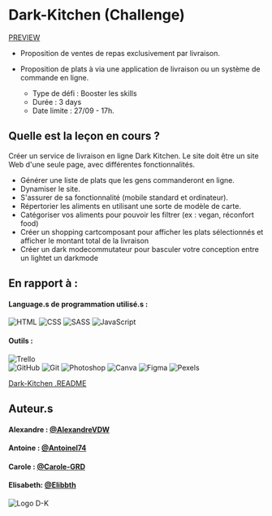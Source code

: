 # Dark-Kitchen (Challenge) 
[PREVIEW](https://antoinel74.github.io/Dark-Kitchen)

- Proposition de ventes de repas exclusivement par livraison.
- Proposition de plats à via une application de livraison ou un système de commande en ligne.


    - Type de défi : Booster les skills
    - Durée : 3 days
    - Date limite : 27/09 - 17h.
    

## Quelle est la leçon en cours ?

Créer un service de livraison en ligne Dark Kitchen. 
Le site doit être un site Web d'une seule page, avec différentes fonctionnalités.

- Générer une liste de plats que les gens commanderont en ligne.
- Dynamiser le site.
- S'assurer de sa fonctionnalité (mobile standard et ordinateur).
- Répertorier les aliments en utilisant une sorte de modèle de carte.
- Catégoriser vos aliments pour pouvoir les filtrer (ex : vegan, réconfort food)
- Créer un shopping cartcomposant pour afficher les plats sélectionnés et afficher le montant total de la livraison
- Créer un dark modecommutateur pour basculer votre conception entre un lightet un darkmode
## En rapport à :

#### Language.s de programmation utilisé.s :

![HTML](https://img.shields.io/badge/HTML5-E34F26?style=for-the-badge&logo=html5&logoColor=white)
![CSS](https://img.shields.io/badge/CSS3-1572B6?style=for-the-badge&logo=css3&logoColor=white)
![SASS](https://img.shields.io/badge/Sass-CC6699?style=for-the-badge&logo=sass&logoColor=white)
![JavaScript](https://img.shields.io/badge/JavaScript-323330?style=for-the-badge&logo=javascript&logoColor=F7DF1E)

#### Outils :

![Trello](https://img.shields.io/badge/Trello-0052CC?style=for-the-badge&logo=trello&logoColor=white)    
![GitHub](https://img.shields.io/badge/GitHub-100000?style=for-the-badge&logo=github&logoColor=white)
![Git](https://img.shields.io/badge/GIT-E44C30?style=for-the-badge&logo=git&logoColor=white)
![Photoshop](https://img.shields.io/badge/Adobe%20Photoshop-31A8FF?style=for-the-badge&logo=Adobe%20Photoshop&logoColor=black)
![Canva](https://img.shields.io/badge/Canva-%2300C4CC.svg?&style=for-the-badge&logo=Canva&logoColor=white)
![Figma](https://img.shields.io/badge/Figma-F24E1E?style=for-the-badge&logo=figma&logoColor=white)
![Pexels](https://img.shields.io/badge/Pexels-05A081?style=for-the-badge&logo=pexels&logoColor=white)

[Dark-Kitchen .README](https://github.com/becodeorg/CRL-KELLER-6/blob/main/1.TRAIL/2.The-Hill/1.DOM/7.Dark-Kitchen/readme.md)



## Auteur.s

#### Alexandre : [@AlexandreVDW](https://github.com/AlexandreVDW)
#### Antoine : [@Antoinel74](https://github.com/antoinel74)
#### Carole : [@Carole-GRD](https://github.com/Carole-GRD)
#### Elisabeth: [@Elibbth](https://github.com/Elibbth) 

![Logo D-K]([https://scontent.fcrl2-1.fna.fbcdn.net/v/t39.30808-6/277574351_411485820930691_6655364937035315270_n.jpg?_nc_cat=102&ccb=1-7&_nc_sid=a2f6c7&_nc_ohc=opFuzhrrkGYAX__Qx9C&_nc_ht=scontent.fcrl2-1.fna&oh=00_AfDxbytpZIXtlk-kdog8vKHZOUs0-cGlt3S5YB1BqUXQOw&oe=65196B93](https://antoinel74.github.io/Dark-Kitchen/assets/img/headerbackground4.jpg)https://antoinel74.github.io/Dark-Kitchen/assets/img/headerbackground4.jpg)

